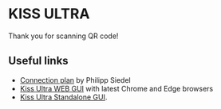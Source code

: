 # KISS ULTRA

Thank you for scanning QR code!

## Useful links

- [Connection plan](https://blog.seidel-philipp.de/kiss-ultra-flight-controller-anschlussplan-wiringplan/) by Philipp Siedel
- [Kiss Ultra WEB GUI](https://kiss-ultra.com/gui/) with latest Chrome and Edge browsers
- [Kiss Ultra Standalone GUI](https://github.com/KissUltra/gui/releases).


